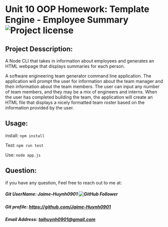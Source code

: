 # Unit 10 OOP Homework: Template Engine - Employee Summary ![Project license](https://img.shields.io/badge/license-MIT-brightgreen)

## Project Desscription:
A Node CLI that takes in information about employees and generates an HTML webpage that displays summaries for each person.

A software engineering team generator command line application.  The application will prompt the user for information about the team manager and then information about the team members. The user can input any number of team members, and they may be a mix of engineers and interns. When the user has completed building the team, the application will create an HTML file that displays a nicely formatted team roster based on the information provided by the user.

## Usage:
install:
`npm install`

Test:
`npm run test`

Use:
`node app.js`


## Question:

if you have any question, Feel free to reach out to me at:

##### Git UserName: Jaime-Huynh0901  ![GitHub Follower](https://img.shields.io/github/followers/Jaime-Huynh0901?label=Follower&style=social)
##### Git profile: https://github.com/Jaime-Huynh0901
##### Email Address: taihuynh0901@gmail.com